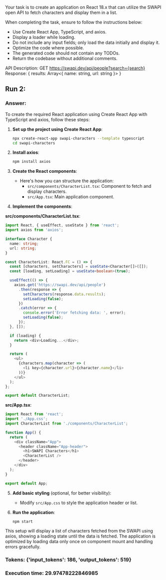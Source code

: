 Your task is to create an application on React 18.x that can utilize the SWAPI open API to fetch characters and display them in a list.

When completing the task, ensure to follow the instructions below:
- Use Create React App, TypeScript, and axios.
- Display a loader while loading.
- Do not include any input fields; only load the data initially and display it.
- Optimize the code where possible.
- The generated code should not contain any TODOs.
- Return the codebase without additional comments.

API Description:
GET https://swapi.dev/api/people?search={search}
Response:
{ results: Array<{ name: string, url: string }> }

## Run 2:
### Answer:
To create the required React application using Create React App with TypeScript and axios, follow these steps:

1. **Set up the project using Create React App**:
   ```bash
   npx create-react-app swapi-characters --template typescript
   cd swapi-characters
   ```

2. **Install axios**:
   ```bash
   npm install axios
   ```

3. **Create the React components**:
   - Here's how you can structure the application:
     - `src/components/CharacterList.tsx`: Component to fetch and display characters.
     - `src/App.tsx`: Main application component.

4. **Implement the components**:

**src/components/CharacterList.tsx**:
```typescript
import React, { useEffect, useState } from 'react';
import axios from 'axios';

interface Character {
  name: string;
  url: string;
}

const CharacterList: React.FC = () => {
  const [characters, setCharacters] = useState<Character[]>([]);
  const [loading, setLoading] = useState<boolean>(true);

  useEffect(() => {
    axios.get('https://swapi.dev/api/people')
      .then(response => {
        setCharacters(response.data.results);
        setLoading(false);
      })
      .catch(error => {
        console.error('Error fetching data: ', error);
        setLoading(false);
      });
  }, []);

  if (loading) {
    return <div>Loading...</div>;
  }

  return (
    <ul>
      {characters.map(character => (
        <li key={character.url}>{character.name}</li>
      ))}
    </ul>
  );
};

export default CharacterList;
```

**src/App.tsx**:
```typescript
import React from 'react';
import './App.css';
import CharacterList from './components/CharacterList';

function App() {
  return (
    <div className="App">
      <header className="App-header">
        <h1>SWAPI Characters</h1>
        <CharacterList />
      </header>
    </div>
  );
}

export default App;
```

5. **Add basic styling** (optional, for better visibility):
   - Modify `src/App.css` to style the application header or list.

6. **Run the application**:
   ```bash
   npm start
   ```

This setup will display a list of characters fetched from the SWAPI using axios, showing a loading state until the data is fetched. The application is optimized by loading data only once on component mount and handling errors gracefully.

### Tokens: {'input_tokens': 186, 'output_tokens': 519}
### Execution time: 29.97478222846985
